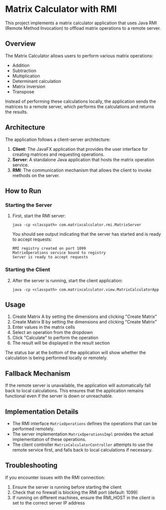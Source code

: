 # Matrix Calculator with RMI

This project implements a matrix calculator application that uses Java RMI (Remote Method Invocation) to offload matrix operations to a remote server.

## Overview

The Matrix Calculator allows users to perform various matrix operations:
- Addition
- Subtraction
- Multiplication
- Determinant calculation
- Matrix inversion
- Transpose

Instead of performing these calculations locally, the application sends the matrices to a remote server, which performs the calculations and returns the results.

## Architecture

The application follows a client-server architecture:

1. **Client**: The JavaFX application that provides the user interface for creating matrices and requesting operations.
2. **Server**: A standalone Java application that hosts the matrix operation service.
3. **RMI**: The communication mechanism that allows the client to invoke methods on the server.

## How to Run

### Starting the Server

1. First, start the RMI server:
   ```
   java -cp <classpath> com.matrixcalculator.rmi.MatrixServer
   ```

   You should see output indicating that the server has started and is ready to accept requests:
   ```
   RMI registry created on port 1099
   MatrixOperations service bound to registry
   Server is ready to accept requests
   ```

### Starting the Client

2. After the server is running, start the client application:
   ```
   java -cp <classpath> com.matrixcalculator.view.MatrixCalculatorApp
   ```

## Usage

1. Create Matrix A by setting the dimensions and clicking "Create Matrix"
2. Create Matrix B by setting the dimensions and clicking "Create Matrix"
3. Enter values in the matrix cells
4. Select an operation from the dropdown
5. Click "Calculate" to perform the operation
6. The result will be displayed in the result section

The status bar at the bottom of the application will show whether the calculation is being performed locally or remotely.

## Fallback Mechanism

If the remote server is unavailable, the application will automatically fall back to local calculations. This ensures that the application remains functional even if the server is down or unreachable.

## Implementation Details

- The RMI interface `MatrixOperations` defines the operations that can be performed remotely.
- The server implementation `MatrixOperationsImpl` provides the actual implementation of these operations.
- The client controller `MatrixCalculatorController` attempts to use the remote service first, and falls back to local calculations if necessary.

## Troubleshooting

If you encounter issues with the RMI connection:

1. Ensure the server is running before starting the client
2. Check that no firewall is blocking the RMI port (default: 1099)
3. If running on different machines, ensure the RMI_HOST in the client is set to the correct server IP address